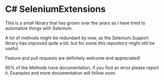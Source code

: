 # C# SeleniumExtensions
This is a small library that has grown over the years as I have tried to automatize things with Selenium.

A lot of methods might be redundant by now, as the Selenium.Support library has improved quite a bit, but for some this repository might still be useful. 

Feature and pull requests are definitely welcome and appreciated!

95% of the Methods have documentation, if you find an error please report it.
Examples and more documentation will follow soon.
